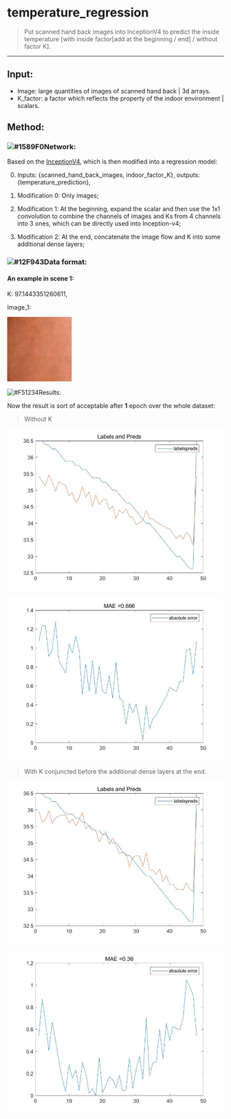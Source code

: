 # temperature_regression
> Put scanned hand back images into InceptionV4 to predict the inside temperature [with inside factor[add at the beginning / end] / without factor K].

---

## Input:

+ Image: large quantities of images of scanned hand back | 3d arrays.
+ K_factor: a factor which reflects the property of the indoor environment | scalars.

## Method:

### ![#1589F0](https://placehold.it/15/1589F0/000000?text=+)Network:

Based on the [InceptionV4](https://github.com/kentsommer/keras-inceptionV4), which is then modified into a regression model:

0. Inputs: {scanned_hand_back_images, indoor_factor_K}, outputs:{temperature_prediction},

1. Modification 0: Only images;
2. Modification 1: At the beginning, expand the scalar and then use the 1x1 convolution to combine the channels of images and Ks from 4 channels into 3 ones, which can be directly used into Inception-v4;
3. Modification 2: At the end, concatenate the image flow and K into some additional dense layers;

### ![#12F943](https://placehold.it/15/12F943/000000?text=+)Data format:

#### An example in scene 1:

K: 97.1443351260611,

Image_1:

![hand_1_1](./images/1_1_1.jpg)

![#F51234](https://placehold.it/15/F51234/000000?text=+)Results:

Now the result is sort of acceptable after **1** epoch over the whole dataset:

> Without K

![inceptionV4_no_K_labels_and_preds](./images/inceptionV4_no_K_labels_and_preds.jpg)

![inceptionV4_no_K_AE](./images/inceptionV4_no_K_AE.jpg)

> With K conjuncted before the additional dense layers at the end.

![inceptionV4_tail_K_labels_and_preds](./images/inceptionV4_tail_K_labels_and_preds.jpg)

![inceptionV4_tail_K_AE](./images/inceptionV4_tail_K_AE.jpg)





